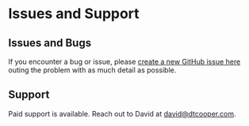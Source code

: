 # Issues and Support

## Issues and Bugs

If you encounter a bug or issue, please
[create a new GitHub issue here](https://github.com/dtcooper/carb/issues)
outing the problem with as much detail as possible.

##  Support

Paid support is available. Reach out to David at david@dtcooper.com.

